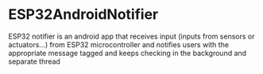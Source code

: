# ESP32AndroidNotifier
 ESP32 notifier is an android app that receives input (inputs from sensors or actuators...) from ESP32 microcontroller and notifies users with the appropriate message tagged and keeps checking in the background and separate thread
